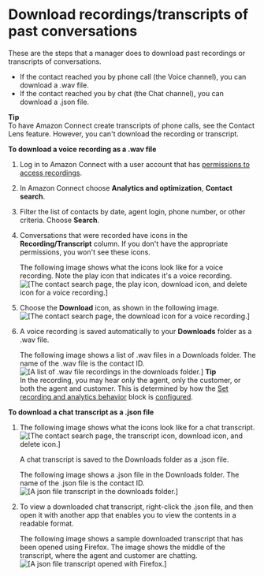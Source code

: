 # Download recordings/transcripts of past conversations<a name="download-recordings"></a>

These are the steps that a manager does to download past recordings or transcripts of conversations\.
+ If the contact reached you by phone call \(the Voice channel\), you can download a \.wav file\.
+ If the contact reached you by chat \(the Chat channel\), you can download a \.json file\.

**Tip**  
To have Amazon Connect create transcripts of phone calls, see the Contact Lens feature\. However, you can't download the recording or transcript\.

**To download a voice recording as a \.wav file**

1. Log in to Amazon Connect with a user account that has [permissions to access recordings](assign-permssions-to-review-recordings.md)\.

1. In Amazon Connect choose **Analytics and optimization**, **Contact search**\. 

1. Filter the list of contacts by date, agent login, phone number, or other criteria\. Choose **Search**\.

1. Conversations that were recorded have icons in the **Recording/Transcript** column\. If you don't have the appropriate permissions, you won't see these icons\.

   The following image shows what the icons look like for a voice recording\. Note the play icon that indicates it's a voice recording\.  
![\[The contact search page, the play icon, download icon, and delete icon for a voice recording.\]](http://docs.aws.amazon.com/connect/latest/adminguide/images/recording-icons.png)

1. Choose the **Download** icon, as shown in the following image\.   
![\[The contact search page, the download icon for a voice recording.\]](http://docs.aws.amazon.com/connect/latest/adminguide/images/download-recordings.png)

1. A voice recording is saved automatically to your **Downloads** folder as a \.wav file\. 

   The following image shows a list of \.wav files in a Downloads folder\. The name of the \.wav file is the contact ID\.  
![\[A list of .wav file recordings in the downloads folder.\]](http://docs.aws.amazon.com/connect/latest/adminguide/images/downloaded-wav-files.png)
**Tip**  
In the recording, you may hear only the agent, only the customer, or both the agent and customer\. This is determined by how the [Set recording and analytics behavior](set-recording-behavior.md) block is [configured](set-up-recordings.md#how-to-set-up-recording-behavior)\. 

**To download a chat transcript as a \.json file**

1. The following image shows what the icons look like for a chat transcript\.  
![\[The contact search page, the transcript icon, download icon, and delete icon.\]](http://docs.aws.amazon.com/connect/latest/adminguide/images/download-transcript.png)

   A chat transcript is saved to the Downloads folder as a \.json file\. 

   The following image shows a \.json file in the Downloads folder\. The name of the \.json file is the contact ID\.  
![\[A json file transcript in the downloads folder.\]](http://docs.aws.amazon.com/connect/latest/adminguide/images/downloaded-json-file.png)

1. To view a downloaded chat transcript, right\-click the \.json file, and then open it with another app that enables you to view the contents in a readable format\. 

   The following image shows a sample downloaded transcript that has been opened using Firefox\. The image shows the middle of the transcript, where the agent and customer are chatting\.   
![\[A json file transcript opened with Firefox.\]](http://docs.aws.amazon.com/connect/latest/adminguide/images/download-transcript-firefox.png)